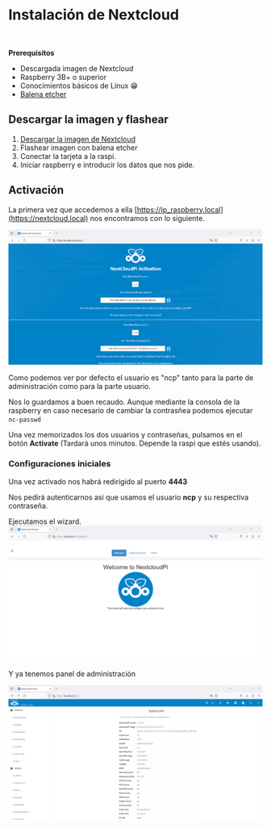 # Instalación de Nextcloud
<img :src="$withBase('/img/nextcloud_background.png')">

**Prerequisitos**
 - Descargada imagen de Nextcloud
 - Raspberry 3B+ o superior
 - Conocimientos básicos de Linux 😁
 - [Balena etcher](https://etcher.balena.io/#download-etcher)

## Descargar la imagen y flashear

1.  [Descargar la imagen de Nextcloud](https://github.com/nextcloud/nextcloudpi/releases/download/v1.53.0/NextCloudPi_LXC_arm64_v1.53.0.tar.gz)
2. Flashear imagen con balena etcher
3. Conectar la tarjeta a la raspi.
4. Iniciar raspberry e introducir los datos que nos pide.


## Activación

La primera vez que accedemos a ella [https://ip_raspberry.local](https://nextcloud.local) nos encontramos con lo siguiente.


![Alt text](image.png)

Como podemos ver por defecto el usuario es "ncp" tanto para la parte de administración como para la parte usuario.

Nos lo guardamos a buen recaudo. Aunque mediante la consola de la raspberry en caso necesario de cambiar la contrasñea podemos ejecutar ```nc-passwd```

Una vez memorizados los dos usuarios y contraseñas, pulsamos en el botón __Activate__ (Tardará unos minutos. Depende la raspi que estés usando).


### Configuraciones iniciales

Una vez activado nos habrá redirigido al puerto __4443__

Nos pedirá autenticarnos asi que usamos el usuario __ncp__ y su respectiva contraseña.

Ejecutamos el wizard.
![Alt text](image-1.png)

Y ya tenemos panel de administración

![Alt text](image-2.png)